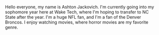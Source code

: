 Hello everyone, my name is Ashton Jackovich. I'm currently going into my sophomore year here at Wake Tech, where I'm hoping to transfer to NC State after the year. I'm a huge NFL fan, and I'm a fan of the Denver Broncos. I enjoy watching movies, where horror movies are my favorite genre.
